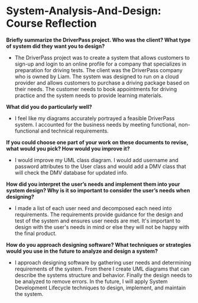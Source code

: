 # System-Analysis-And-Design: Course Reflection

**Briefly summarize the DriverPass project. Who was the client? What type of system did they want you to design?**
* The DriverPass project was to create a system that allows customers to sign-up and login to an online profile for a company that specializes in preparation for driving tests. The client was the DriverPass company who is owned by Liam. The system was designed to run on a cloud provider and allows customers to purchase a driving package based on their needs. The customer needs to book appointments for driving practice and the system needs to provide learning materials. 

**What did you do particularly well?**
* I feel like my diagrams accurately portrayed a feasible DriverPass system. I accounted for the business needs by meeting functional, non-functional and technical requirements. 

**If you could choose one part of your work on these documents to revise, what would you pick? How would you improve it?**
* I would improve my UML class diagram. I would add username and password attributes to the User class and would add a DMV class that will check the DMV database for updated info. 

**How did you interpret the user’s needs and implement them into your system design? Why is it so important to consider the user’s needs when designing?**
* I made a list of each user need and decomposed each need into requirements. The requirements provide guidance for the design and test of the system and ensures user needs are met. It's important to design with the user's needs in mind or else they will not be happy with the final product. 

**How do you approach designing software? What techniques or strategies would you use in the future to analyze and design a system?**
* I approach designing software by gathering user needs and determining requirements of the system. From there I create UML diagrams that can describe the systems structure and behavior. Finally the design needs to be analyzed to remove errors. In the future, I will apply System Development Lifecycle techniques to design, implement, and maintain the system.
